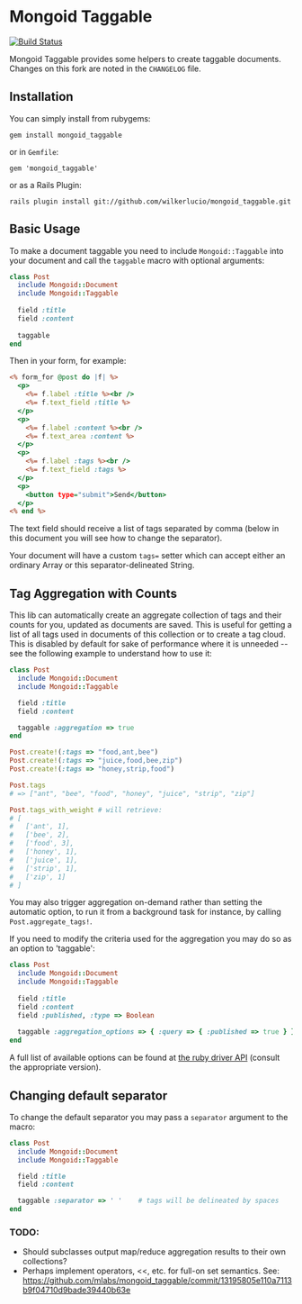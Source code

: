 Mongoid Taggable
================

[![Build Status][]][travis-project]

Mongoid Taggable provides some helpers to create taggable documents. Changes on
this fork are noted in the `CHANGELOG` file.

Installation
------------

You can simply install from rubygems:

    gem install mongoid_taggable

or in `Gemfile`:

    gem 'mongoid_taggable'

or as a Rails Plugin:

    rails plugin install git://github.com/wilkerlucio/mongoid_taggable.git

Basic Usage
-----------

To make a document taggable you need to include `Mongoid::Taggable` into your document and call the `taggable` macro with optional arguments:

```ruby
class Post
  include Mongoid::Document
  include Mongoid::Taggable
  
  field :title
  field :content
  
  taggable
end
```

Then in your form, for example:

```rhtml
<% form_for @post do |f| %>
  <p>
    <%= f.label :title %><br />
    <%= f.text_field :title %>
  </p>
  <p>
    <%= f.label :content %><br />
    <%= f.text_area :content %>
  </p>
  <p>
    <%= f.label :tags %><br />
    <%= f.text_field :tags %>
  </p>
  <p>
    <button type="submit">Send</button>
  </p>
<% end %>
```

The text field should receive a list of tags separated by comma (below in this document you will see how to change the separator).

Your document will have a custom `tags=` setter which can accept either an ordinary Array or this separator-delineated String.

Tag Aggregation with Counts
---------------------------

This lib can automatically create an aggregate collection of tags and their counts for you, updated as documents are saved. This is useful for getting a list of all tags used in documents of this collection or to create a tag cloud. This is disabled by default for sake of performance where it is unneeded -- see the following example to understand how to use it:

```ruby
class Post
  include Mongoid::Document
  include Mongoid::Taggable

  field :title
  field :content

  taggable :aggregation => true
end

Post.create!(:tags => "food,ant,bee")
Post.create!(:tags => "juice,food,bee,zip")
Post.create!(:tags => "honey,strip,food")

Post.tags
# => ["ant", "bee", "food", "honey", "juice", "strip", "zip"]

Post.tags_with_weight # will retrieve:
# [
#   ['ant', 1],
#   ['bee', 2],
#   ['food', 3],
#   ['honey', 1],
#   ['juice', 1],
#   ['strip', 1],
#   ['zip', 1]
# ]
```

You may also trigger aggregation on-demand rather than setting the automatic option, to run it from a background task for instance, by calling `Post.aggregate_tags!`.

If you need to modify the criteria used for the aggregation you may do so as an option to 'taggable':

```ruby
class Post
  include Mongoid::Document
  include Mongoid::Taggable
  
  field :title
  field :content
  field :published, :type => Boolean
  
  taggable :aggregation_options => { :query => { :published => true } }
end
```

A full list of available options can be found at [the ruby driver API](http://api.mongodb.org/ruby/current/Mongo/Collection.html#map_reduce-instance_method) (consult the appropriate version).

Changing default separator
--------------------------

To change the default separator you may pass a `separator` argument to the macro:

```ruby
class Post
  include Mongoid::Document
  include Mongoid::Taggable

  field :title
  field :content

  taggable :separator => ' '    # tags will be delineated by spaces
end
```

### TODO: ###

* Should subclasses output map/reduce aggregation results to their own collections?
* Perhaps implement operators, <<, etc. for full-on set semantics. See:
    https://github.com/mlabs/mongoid_taggable/commit/13195805e110a7113b9f04710d9bade39440b63e


[Build Status]: https://secure.travis-ci.org/ches/mongoid_taggable.png?branch=integration
[travis-project]: http://travis-ci.org/ches/mongoid_taggable

